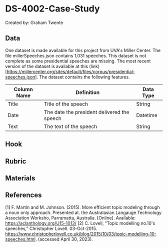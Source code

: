 # DS-4002-Case-Study
Created by: Graham Twente

## Data
One dataset is made available for this project from UVA's Miller Center. The file millerSpeeches.json contains 1,031 speeches. This dataset is not complete as some presidential speeches are missing. The most recent version of the dataset is available at this (link)[https://millercenter.org/sites/default/files/corpus/presidential-speeches.json]. The dataset contains the following features.

|Column Name|Definition              |Data Type      | 
|-----------|------------------------|---------------|
|Title |Title of the speech                                                   |String         |
|Date |The date the president delivered the speech                            |Datetime       |
|Text      |The text of the speech                                  |String       |

## Hook


## Rubric


## Materials


## References
[1] F. Martin and M. Johnson. (2015). More efficient topic modeling through a noun only approach. Presented at. the Australasian Langauge Technology Association Worksho, Parramatta, Australia. [Online]. Available: https://aclanthology.org/U15-1013/
[2] C. Lovell, “Topic modelling no.10's speeches,” Christopher Lovell. 03-Oct-2015. https://www.christopherlovell.co.uk/blog/2015/10/03/topic-modelling-10-speeches.html. (accessed April 30, 2023). 


